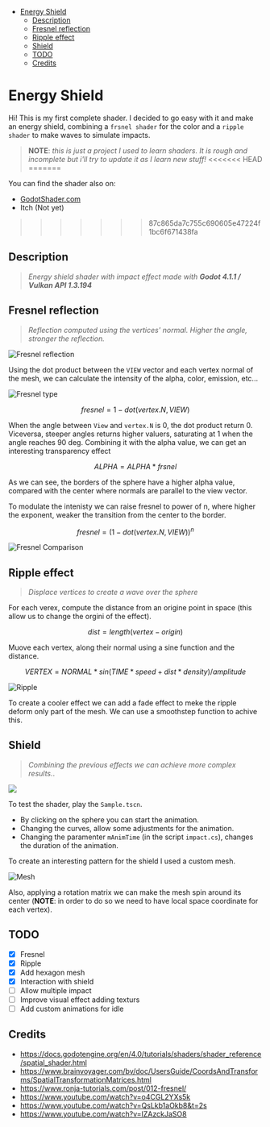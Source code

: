 - [Energy Shield](#energy-shield)
  - [Description](#description)
  - [Fresnel reflection](#fresnel-reflection)
  - [Ripple effect](#ripple-effect)
  - [Shield](#shield)
  - [TODO](#todo)
  - [Credits](#credits)

# Energy Shield

Hi! This is my first complete shader. I decided to go easy with it and make an energy shield, combining a `frsnel shader` for the color and a `ripple shader` to make waves to simulate impacts.

>**NOTE**: *this is just a project I used to learn shaders. It is rough and incomplete but i'll try to update it as I learn new stuff!*
<<<<<<< HEAD
=======

You can find the shader also on:
- [GodotShader.com](https://godotshaders.com/shader/energy-shield-with-impact-effect/)
- Itch (Not yet)
>>>>>>> 87c865da7c755c690605e47224f1bc6f671438fa

## Description

>*Energy shield shader with impact effect made with **Godot 4.1.1 / Vulkan API 1.3.194***

## Fresnel reflection

>*Reflection computed using the vertices' normal. Higher the angle, stronger the reflection.*

![Fresnel reflection](imgs/Fresnel.png)

Using the dot product between the `VIEW` vector and each vertex normal of the mesh, we can calculate the intensity of the alpha, color, emission, etc...

![Fresnel type](imgs/FresnelColor.png)

$$
fresnel = 1 - dot(vertex.N, VIEW)
$$

When the angle between `View` and `vertex.N` is 0, the dot product return 0. Viceversa, steeper angles returns higher valuers, saturating at 1 when the angle reaches 90 deg. Combining it with the alpha value, we can get an interesting transparency effect

$$
ALPHA = ALPHA * frsnel
$$

As we can see, the borders of the sphere have a higher alpha value, compared with the center where normals are parallel to the view vector.

To modulate the intenisty we can raise fresnel to power of n, where higher the exponent, weaker the transition from the center to the border.

$$
fresnel = (1 - dot(vertex.N, VIEW))^n
$$

![Fresnel Comparison](imgs/FresnelComparison.png)

## Ripple effect

>*Displace vertices to create a wave over the sphere*

For each verex, compute the distance from an origine point in space (this allow us to change the orgini of the effect).

$$
dist = length(vertex - origin)
$$

Muove each vertex, along their normal using a sine function and the distance. 

$$
VERTEX = NORMAL * sin(TIME * speed + dist*density) / amplitude
$$

![Ripple](imgs/RippleSample.png)

To create a cooler effect we can add a fade effect to meke the ripple deform only part of the mesh. We can use a smoothstep function to achive this.


## Shield

>*Combining the previous effects we can achieve more complex results.*.

![](imgs/Shield.png)

To test the shader, play the `Sample.tscn`. 

- By clicking on the sphere you can start the animation. 
- Changing the curves, allow some adjustments for the animation.
- Changing the paramenter `mAnimTime` (in the script `impact.cs`), changes the duration of the animation.

To create an interesting pattern for the shield I used a custom mesh.

![Mesh](imgs/Mesh.png)

Also, applying a rotation matrix we can make the mesh spin around its center (**NOTE**: in order to do so we need to have local space coordinate for each vertex).

## TODO

- [X] Fresnel
- [X] Ripple
- [X] Add hexagon mesh
- [X] Interaction with shield
- [ ] Allow multiple impact
- [ ] Improve visual effect adding texturs
- [ ] Add custom animations for idle

## Credits

- https://docs.godotengine.org/en/4.0/tutorials/shaders/shader_reference/spatial_shader.html
- https://www.brainvoyager.com/bv/doc/UsersGuide/CoordsAndTransforms/SpatialTransformationMatrices.html
- https://www.ronja-tutorials.com/post/012-fresnel/
- https://www.youtube.com/watch?v=o4CGL2YXs5k
- https://www.youtube.com/watch?v=QsLkb1aOkb8&t=2s
- https://www.youtube.com/watch?v=IZAzckJaSO8
